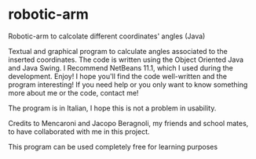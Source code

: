 # robotic-arm
Robotic-arm to calcolate different coordinates' angles (Java)

Textual and graphical program to calculate angles associated to the inserted coordinates. 
The code is written using the Object Oriented Java and Java Swing. 
I Recommend NetBeans 11.1, which I used during the development. 
Enjoy! I hope you'll find the code well-written and the program interesting! 
If you need help or you only want to know something more about me or the code, contact me!

The program is in Italian, I hope this is not a problem in usability.

Credits to Mencaroni and Jacopo Beragnoli, my friends and school mates, to have collaborated with me in this project.

This program can be used completely free for learning purposes
